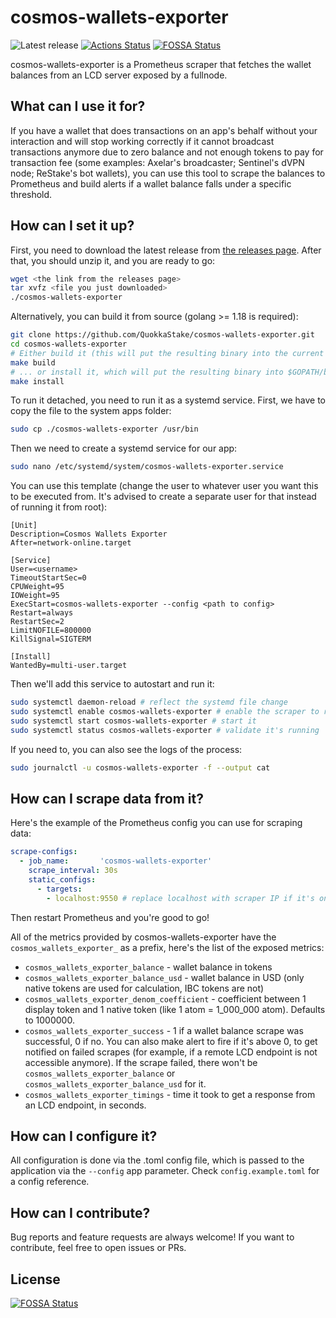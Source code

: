 # cosmos-wallets-exporter

![Latest release](https://img.shields.io/github/v/release/QuokkaStake/cosmos-wallets-exporter)
[![Actions Status](https://github.com/QuokkaStake/cosmos-wallets-exporter/workflows/test/badge.svg)](https://github.com/QuokkaStake/cosmos-wallets-exporter/actions)
[![FOSSA Status](https://app.fossa.com/api/projects/git%2Bgithub.com%2FQuokkaStake%2Fcosmos-wallets-exporter.svg?type=shield)](https://app.fossa.com/projects/git%2Bgithub.com%2FQuokkaStake%2Fcosmos-wallets-exporter?ref=badge_shield)

cosmos-wallets-exporter is a Prometheus scraper that fetches the wallet balances from an LCD server exposed by a fullnode.

## What can I use it for?

If you have a wallet that does transactions on an app's behalf without your interaction and will stop working correctly if it cannot broadcast transactions anymore due to zero balance and not enough tokens to pay for transaction fee (some examples: Axelar's broadcaster; Sentinel's dVPN node; ReStake's bot wallets), you can use this tool to scrape the balances to Prometheus and build alerts if a wallet balance falls under a specific threshold. 

## How can I set it up?

First, you need to download the latest release from [the releases page](https://github.com/QuokkaStake/cosmos-wallets-exporter/releases/). After that, you should unzip it, and you are ready to go:

```sh
wget <the link from the releases page>
tar xvfz <file you just downloaded>
./cosmos-wallets-exporter
```

Alternatively, you can build it from source (golang >= 1.18 is required):
```sh
git clone https://github.com/QuokkaStake/cosmos-wallets-exporter.git
cd cosmos-wallets-exporter
# Either build it (this will put the resulting binary into the current folder)...
make build
# ... or install it, which will put the resulting binary into $GOPATH/bin
make install
```

To run it detached, you need to run it as a systemd service. First, we have to copy the file to the system apps folder:

```sh
sudo cp ./cosmos-wallets-exporter /usr/bin
```

Then we need to create a systemd service for our app:

```sh
sudo nano /etc/systemd/system/cosmos-wallets-exporter.service
```

You can use this template (change the user to whatever user you want this to be executed from. It's advised to create a separate user for that instead of running it from root):

```
[Unit]
Description=Cosmos Wallets Exporter
After=network-online.target

[Service]
User=<username>
TimeoutStartSec=0
CPUWeight=95
IOWeight=95
ExecStart=cosmos-wallets-exporter --config <path to config>
Restart=always
RestartSec=2
LimitNOFILE=800000
KillSignal=SIGTERM

[Install]
WantedBy=multi-user.target
```

Then we'll add this service to autostart and run it:

```sh
sudo systemctl daemon-reload # reflect the systemd file change
sudo systemctl enable cosmos-wallets-exporter # enable the scraper to run on system startup
sudo systemctl start cosmos-wallets-exporter # start it
sudo systemctl status cosmos-wallets-exporter # validate it's running
```

If you need to, you can also see the logs of the process:

```sh
sudo journalctl -u cosmos-wallets-exporter -f --output cat
```

## How can I scrape data from it?

Here's the example of the Prometheus config you can use for scraping data:

```yaml
scrape-configs:
  - job_name:       'cosmos-wallets-exporter'
    scrape_interval: 30s
    static_configs:
      - targets:
        - localhost:9550 # replace localhost with scraper IP if it's on the other host
```

Then restart Prometheus and you're good to go!

All of the metrics provided by cosmos-wallets-exporter have the `cosmos_wallets_exporter_` as a prefix, here's the list of the exposed metrics:
- `cosmos_wallets_exporter_balance` - wallet balance in tokens
- `cosmos_wallets_exporter_balance_usd` - wallet balance in USD (only native tokens are used for calculation, IBC tokens are not)
- `cosmos_wallets_exporter_denom_coefficient` - coefficient between 1 display token and 1 native token (like 1 atom = 1_000_000 atom). Defaults to 1000000.
- `cosmos_wallets_exporter_success` - 1 if a wallet balance scrape was successful, 0 if no. You can also make alert to fire if it's above 0, to get notified on failed scrapes (for example, if a remote LCD endpoint is not accessible anymore). If the scrape failed, there won't be `cosmos_wallets_exporter_balance` or `cosmos_wallets_exporter_balance_usd` for it.
- `cosmos_wallets_exporter_timings` - time it took to get a response from an LCD endpoint, in seconds.

## How can I configure it?

All configuration is done via the .toml config file, which is passed to the application via the `--config` app parameter. Check `config.example.toml` for a config reference.

## How can I contribute?

Bug reports and feature requests are always welcome! If you want to contribute, feel free to open issues or PRs.


## License
[![FOSSA Status](https://app.fossa.com/api/projects/git%2Bgithub.com%2FQuokkaStake%2Fcosmos-wallets-exporter.svg?type=large)](https://app.fossa.com/projects/git%2Bgithub.com%2FQuokkaStake%2Fcosmos-wallets-exporter?ref=badge_large)